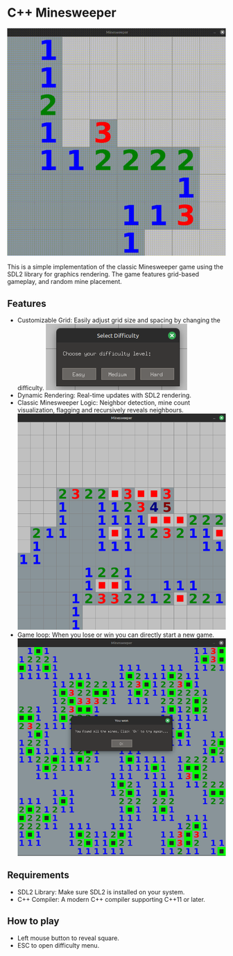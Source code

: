 # C++ Minesweeper

![demo](images/demo.gif)

This is a simple implementation of the classic Minesweeper game using the SDL2 library for graphics rendering. The game features grid-based gameplay, and random mine placement.

## Features
- Customizable Grid: Easily adjust grid size and spacing by changing the difficulty. ![difficulty](images/difficulty.png)
- Dynamic Rendering: Real-time updates with SDL2 rendering. 
- Classic Minesweeper Logic: Neighbor detection, mine count visualization, flagging and recursively reveals neighbours. ![game](images/game.png)
- Game loop: When you lose or win you can directly start a new game. ![win](images/win.png)

## Requirements

- SDL2 Library: Make sure SDL2 is installed on your system.
- C++ Compiler: A modern C++ compiler supporting C++11 or later.

## How to play

- Left mouse button to reveal square.
- ESC to open difficulty menu.